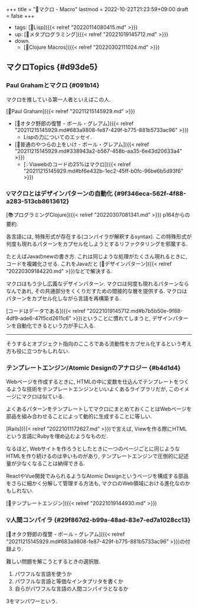 +++
title = "📝マクロ - Macro"
lastmod = 2022-10-22T21:23:59+09:00
draft = false
+++

-   tags: [🔖Lisp]({{< relref "20220114080415.md" >}})
-   up: [📝メタプログラミング]({{< relref "20221019145712.md" >}})
-   down.
    -   [📝Clojure Macros]({{< relref "20220302111024.md" >}})


## マクロTopics {#d93de5}


### Paul Grahamとマクロ {#091b14}

マクロを推している第一人者といえばこの人.

[👨Paul Graham]({{< relref "20211215145929.md" >}})

-   [📔オタク野郎の復讐 - ポール・グレアム]({{< relref "20211215145929.md#683a9808-fe87-429f-b775-881b5733ac96" >}})
    -   Lispの力についてのエッセイ.
-   [📔普通のやつらの上をいけ - ポール・グレアム]({{< relref "20211215145929.md#338943a2-b567-458b-aa35-6e43d20633a4" >}})
    -   [💡Viawebのコードの25%はマクロ]({{< relref "20211215145929.md#bf6e432b-1ec2-45ff-b0fc-96be6b5d93f6" >}})


### 💡マクロとはデザインパターンの自動化 {#9f346eca-562f-4f88-a283-513cb8613612}

[📚プログラミングClojure]({{< relref "20220307081341.md" >}}) p164からの要約.

各言語には, 特殊形式が存在する(コンパイラが解釈するsyntax). この特殊形式が何度も現れるパターンをカプセル化しようとするリファクタリングを邪魔する.

たとえばJavaのnewの書き方. これは同じような処理がたくさん現れるときに, コードを複雑化させる. これをJavaだと [📝デザインパターン]({{< relref "20220309184220.md" >}})などで解決する.

マクロはもう少し広義なデザインパターン. マクロは何度も現れるパターンならなんであれ, その共通部分をくくりだすための間接的な層を提供する. マクロはパターンをカプセル化しながら言語を再構築する.

[コードはデータである]({{< relref "20221019145712.md#b7b5b50e-9f88-4df9-ade6-47f5cd2611c6" >}})ということに慣れてしまうと, デザインパターンを自動化できるという力が手に入る.

---

そうするとオブジェクト指向のこころである流動性をカプセル化するという考え方も役に立つかもしれない.


### テンプレートエンジン/Atomic Designのアナロジー {#b4d1d4}

Webページを作成するときに, HTMLの中に変数を仕込んでテンプレートをつくるような技術をテンプレートエンジンといいよくあるライブラリだが, このイメージにマクロは似ている.

よくあるパターンをテンプレートしてマクロにまとめておくことはWebページを部品を組み合わせることによって動的に生成することに等しい.

[Rails]({{< relref "20221011172627.md" >}})で言えば, Viewを作る際にHTMLという言語にRubyを埋め込むようなものだ.

なるほど, Webサイトを作ろうとしたときに一つのページごとに同じようなHTMLを作り続けるのは辛いものがあり, テンプレートエンジンで圧倒的に記述量が少なくなることは納得できる.

ReactやVue開発でみられるようなAtomic Designというページを構成する部品をさらに細かく分解して管理する方法も, マクロのWeb領域における進化なのかもしれない.

[🔖テンプレートエンジン]({{< relref "20221019144930.md" >}})


### 💡人間コンパイラ {#29f867d2-b99a-48ad-83e7-ed7a1028cc13}

[📔オタク野郎の復讐 - ポール・グレアム]({{< relref "20211215145929.md#683a9808-fe87-429f-b775-881b5733ac96" >}})の付録より.

難しい問題を解こうとするときの選択肢.

1.  パワフルな言語を使うか
2.  パワフルな言語と等価なインタプリタを書くか
3.  自らがパワフルな言語の人間コンパイラとなるか

3をマンパワーという.
